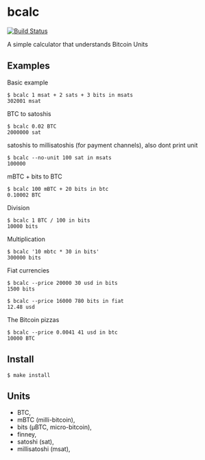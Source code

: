 
# bcalc

[![Build Status](https://travis-ci.org/jb55/bcalc.svg)](https://travis-ci.org/jb55/bcalc)

  A simple calculator that understands Bitcoin Units

## Examples

  Basic example

    $ bcalc 1 msat + 2 sats + 3 bits in msats
    302001 msat

  BTC to satoshis

    $ bcalc 0.02 BTC
    2000000 sat

  satoshis to millisatoshis (for payment channels), also dont print unit

    $ bcalc --no-unit 100 sat in msats
    100000

  mBTC + bits to BTC

    $ bcalc 100 mBTC + 20 bits in btc
    0.10002 BTC

  Division

    $ bcalc 1 BTC / 100 in bits
    10000 bits

  Multiplication

    $ bcalc '10 mbtc * 30 in bits'
    300000 bits

  Fiat currencies

    $ bcalc --price 20000 30 usd in bits
    1500 bits

    $ bcalc --price 16000 780 bits in fiat
    12.48 usd

  The Bitcoin pizzas

    $ bcalc --price 0.0041 41 usd in btc
    10000 BTC

## Install

    $ make install

## Units

  - BTC,
  - mBTC (milli-bitcoin),
  - bits (μBTC, micro-bitcoin),
  - finney,
  - satoshi (sat),
  - millisatoshi (msat),
